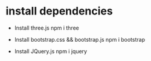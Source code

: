 # install dependencies
- Install three.js
npm i three

- Install bootstrap.css && bootstrap.js
npm i bootstrap

- Install JQuery.js
npm i jquery
